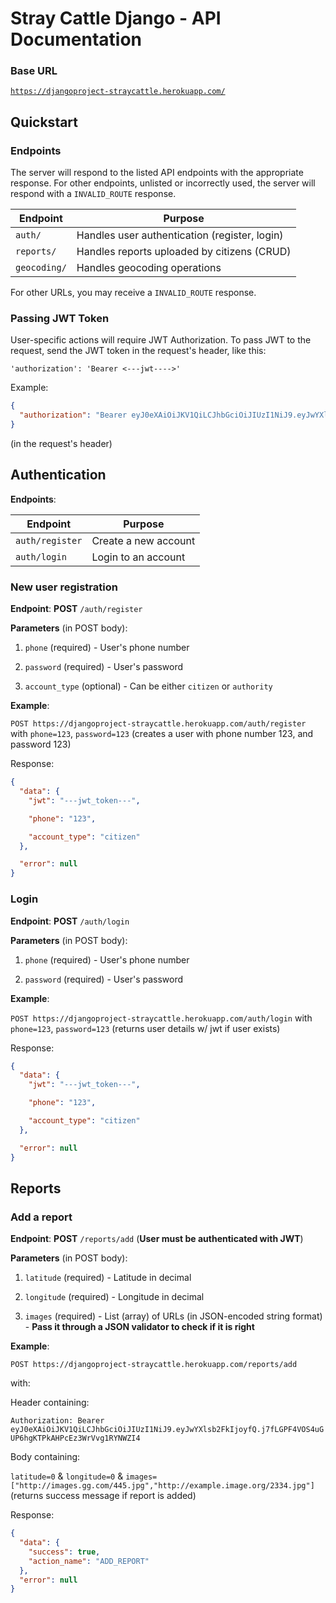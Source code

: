 # Stray Cattle Django - API Documentation

### Base URL

[`https://djangoproject-straycattle.herokuapp.com/`](http://djangoproject-straycattle.herokuapp.com/)

## Quickstart

### Endpoints

The server will respond to the listed API endpoints with the appropriate response. For other endpoints, unlisted or incorrectly used, the server will respond with a `INVALID_ROUTE` response.

| Endpoint     | Purpose                                       |
| ------------ | --------------------------------------------- |
| `auth/`      | Handles user authentication (register, login) |
| `reports/`   | Handles reports uploaded by citizens (CRUD)   |
| `geocoding/` | Handles geocoding operations                  |

For other URLs, you may receive a `INVALID_ROUTE` response.

### Passing JWT Token

User-specific actions will require JWT Authorization. To pass JWT to the request,
send the JWT token in the request's header, like this:

`'authorization': 'Bearer <---jwt---->'`

Example:

```json
{
  "authorization": "Bearer eyJ0eXAiOiJKV1QiLCJhbGciOiJIUzI1NiJ9.eyJwYXlsb2FkIjoyfQ.j7fLGPF4VOS4uGUP6hgKTPkAHPcEz3WrVvg1RYNWZI4"
}
```

(in the request's header)

## Authentication

**Endpoints**:

| Endpoint        | Purpose              |
| --------------- | -------------------- |
| `auth/register` | Create a new account |
| `auth/login`    | Login to an account  |

### New user registration

**Endpoint**: **POST** `/auth/register`

**Parameters** (in POST body):

1. `phone` (required) - User's phone number

2. `password` (required) - User's password

3. `account_type` (optional) - Can be either `citizen` or `authority`

**Example**:

`POST https://djangoproject-straycattle.herokuapp.com/auth/register` with `phone=123`, `password=123` (creates a user with phone number 123, and password 123)

Response:

```json
{
  "data": {
    "jwt": "---jwt_token---",

    "phone": "123",

    "account_type": "citizen"
  },

  "error": null
}
```

### Login

**Endpoint**: **POST** `/auth/login`

**Parameters** (in POST body):

1. `phone` (required) - User's phone number

2. `password` (required) - User's password

**Example**:

`POST https://djangoproject-straycattle.herokuapp.com/auth/login` with `phone=123`, `password=123` (returns user details w/ jwt if user exists)

Response:

```json
{
  "data": {
    "jwt": "---jwt_token---",

    "phone": "123",

    "account_type": "citizen"
  },

  "error": null
}
```

## Reports

### Add a report

**Endpoint**: **POST** `/reports/add` (**User must be authenticated with JWT**)

**Parameters** (in POST body):

1. `latitude` (required) - Latitude in decimal

2. `longitude` (required) - Longitude in decimal

3. `images` (required) - List (array) of URLs (in JSON-encoded string format) - **Pass it through a JSON validator to check if it is right**

**Example**:

`POST https://djangoproject-straycattle.herokuapp.com/reports/add`

with:

Header containing:

`Authorization: Bearer eyJ0eXAiOiJKV1QiLCJhbGciOiJIUzI1NiJ9.eyJwYXlsb2FkIjoyfQ.j7fLGPF4VOS4uGUP6hgKTPkAHPcEz3WrVvg1RYNWZI4`

Body containing:

`latitude=0` & `longitude=0` & `images=["http://images.gg.com/445.jpg","http://example.image.org/2334.jpg"]` (returns success message if report is added)

Response:

```json
{
  "data": {
    "success": true,
    "action_name": "ADD_REPORT"
  },
  "error": null
}
```
